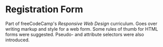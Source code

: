 # Registration Form

Part of freeCodeCamp's *Responsive Web Design* curriculum. Goes over writing markup and style for a web form. Some rules of thumb for HTML forms were suggested. Pseudo- and attribute selectors were also introduced.